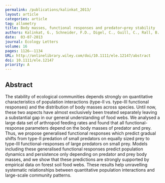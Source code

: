 ```yaml
---
permalink: /publications/kalinkat_2013/
layout: article
categories: article
tag: allometry
title: Body masses, functional responses and predator–prey stability
authors: Kalinkat, G., Schneider, F.D., Digel, C., Guill, C., Rall, B. C., Brose, U.
date:  03-07-2013
journal: Ecology Letters
volume: 16
pages: 1126–-1134
URL: http://onlinelibrary.wiley.com/doi/10.1111/ele.12147/abstract
doi: 10.1111/ele.12147
priority: A
---
```


## Abstract
The stability of ecological communities depends strongly on quantitative characteristics of population interactions (type-II vs. type-III functional responses) and the distribution of body masses across species. Until now, these two aspects have almost exclusively been treated separately leaving a substantial gap in our general understanding of food webs. We analysed a large data set of arthropod feeding rates and found that all functional-response parameters depend on the body masses of predator and prey. Thus, we propose generalised functional responses which predict gradual shifts from type-II predation of small predators on equally sized prey to type-III functional-responses of large predators on small prey. Models including these generalised functional responses predict population dynamics and persistence only depending on predator and prey body masses, and we show that these predictions are strongly supported by empirical data on forest soil food webs. These results help unravelling systematic relationships between quantitative population interactions and large-scale community patterns.
